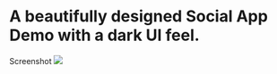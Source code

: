# A beautifully designed Social App Demo with a dark UI feel.

Screenshot
![](https://lh3.googleusercontent.com/wdrCk8wY8i1SeXOWRDamSYqgwhYSXXUEQdpZ81Jolih5ZEk1SjrO0ZWGk2gigQgdsjzxq6RVnvYyJkWW-KP8=w1920-h938-rw)
